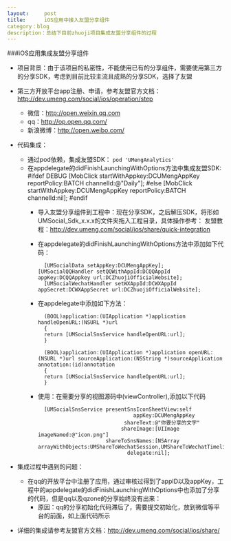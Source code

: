 ```yaml
---
layout:		post
title:		iOS应用中接入友盟分享组件
category：blog
description：总结下目前zhuoji项目集成友盟分享组件的过程
---
```


###iOS应用集成友盟分享组件
* 项目背景：由于该项目的私密性，不能使用已有的分享组件，需要使用第三方的分享SDK，考虑到目前比较主流且成熟的分享SDK，选择了友盟

* 第三方开放平台app注册、申请，参考友盟官方文档：<http://dev.umeng.com/social/ios/operation/step>
  - 微信：<http://open.weixin.qq.com>
  - qq：<http://op.open.qq.com/>
  - 新浪微博：<http://open.weibo.com/>

* 代码集成：
  - 通过pod依赖，集成友盟SDK：
    `pod 'UMengAnalytics' `
  - 在appdelegate的didFinishLaunchingWithOptions方法中集成友盟SDK:<br />
    #ifdef DEBUG
            [MobClick startWithAppkey:DCUMengAppKey 		reportPolicy:BATCH channelId:@"Daily"];
	#else
    		[MobClick startWithAppkey:DCUMengAppKey 			reportPolicy:BATCH channelId:nil];
		#endif
	- 导入友盟分享组件到工程中：现在分享SDK，之后解压SDK，将形如UMSocial_Sdk_x.x.x的文件夹拖入工程目录，具体操作参考：
	友盟教程：<http://dev.umeng.com/social/ios/share/quick-integration>
	- 在appdelegate的didFinishLaunchingWithOptions方法中添加如下代码：<br />
	
			[UMSocialData setAppKey:DCUMengAppKey];			[UMSocialQQHandler setQQWithAppId:DCQQAppId appKey:DCQQAppkey url:DCZhuojiOfficialWebsite];
			[UMSocialWechatHandler setWXAppId:DCWXAppId appSecret:DCWXAppSecret url:DCZhuojiOfficialWebsite];
			
			
	- 在appdelegate中添加如下方法：<br />
	
			(BOOL)application:(UIApplication *)application handleOpenURL:(NSURL *)url
			{
    		return [UMSocialSnsService handleOpenURL:url];
			}

			(BOOL)application:(UIApplication *)application openURL:(NSURL *)url sourceApplication:(NSString *)sourceApplication annotation:(id)annotation
			{
    		return [UMSocialSnsService handleOpenURL:url];
			}
			
	- 使用：在需要分享的视图源码中(viewController),添加以下代码<br >
	
			[UMSocialSnsService presentSnsIconSheetView:self
                                         appKey:DCUMengAppKey
                                      shareText:@"你要分享的文字"
                                     shareImage:[UIImage imageNamed:@"icon.png"]
                                shareToSnsNames:[NSArray arrayWithObjects:UMShareToWechatSession,UMShareToWechatTimeline,UMShareToQQ,UMShareToQzone,UMShareToSina,UMShareToTencent,UMShareToSms,nil]
                                       delegate:nil];

* 集成过程中遇到的问题：
  - 在qq的开放平台中注册了应用，通过审核过得到了appID以及appKey，工程中的appdelegate的didFinishLaunchingWithOptions中也添加了分享的代码，但是qq以及qzone的分享始终没有出来：
  	- 原因：qq的分享初始化代码滞后了，需要提交初始化，放到微信等平台的前面，如上面代码所示
  	
* 详细的集成请参考友盟官方文档：<http://dev.umeng.com/social/ios/share/>

	
